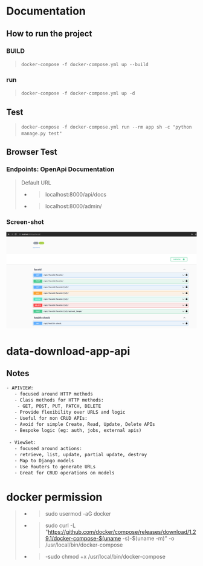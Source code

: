# Documentation
## How to run the project

### BUILD  
> ```docker-compose -f docker-compose.yml up --build```

### run  
> ```docker-compose -f docker-compose.yml up -d```

## Test 
> ```docker-compose -f docker-compose.yml run --rm app sh -c "python manage.py test"```

## Browser Test

### Endpoints: OpenApi Documentation 

> Default URL 
> - >  localhost:8000/api/docs
> - >  localhost:8000/admin/


### Screen-shot 

![alt text](https://github.com/KenanBolat/face-id-app-api/blob/main/faq/ss001.png?raw=true)

# data-download-app-api
## Notes 
    - APIVIEW: 
       - focused around HTTP methods 
       - Class methods for HTTP methods:
        - GET, POST, PUT, PATCH, DELETE 
       - Provide flexibility over URLS and logic 
       - Useful for non CRUD APIs: 
       - Avoid for simple Create, Read, Update, Delete APIs 
       - Bespoke logic (eg: auth, jobs, external apis)

     - ViewSet:
       - focused around actions:
       - retrieve, list, update, partial update, destroy
       - Map to Django models  
       - Use Routers to generate URLs 
       - Great for CRUD operations on models

# docker permission
> - >  sudo usermod -aG docker <user-name>
> - > sudo curl -L "https://github.com/docker/compose/releases/download/1.29.1/docker-compose-$(uname -s)-$(uname -m)" -o /usr/local/bin/docker-compose
> - > -sudo chmod +x /usr/local/bin/docker-compose
